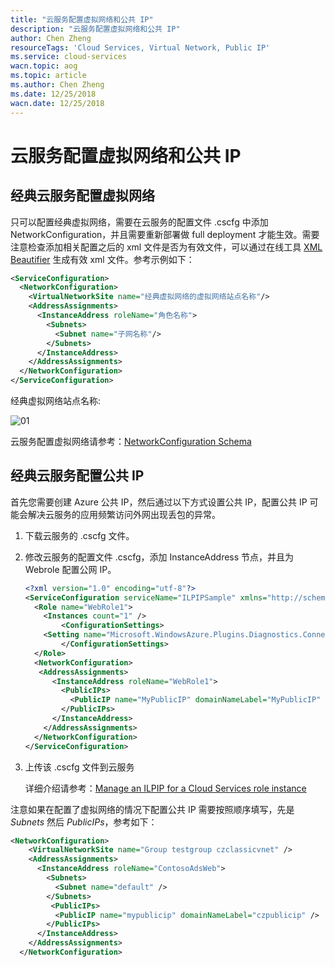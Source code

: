 ```yaml
---
title: "云服务配置虚拟网络和公共 IP"
description: "云服务配置虚拟网络和公共 IP"
author: Chen Zheng
resourceTags: 'Cloud Services, Virtual Network, Public IP'
ms.service: cloud-services
wacn.topic: aog
ms.topic: article
ms.author: Chen Zheng
ms.date: 12/25/2018
wacn.date: 12/25/2018
---
```


# 云服务配置虚拟网络和公共 IP

## 经典云服务配置虚拟网络

只可以配置经典虚拟网络，需要在云服务的配置文件 .cscfg 中添加 NetworkConfiguration，并且需要重新部署做 full deployment 才能生效。需要注意检查添加相关配置之后的 xml 文件是否为有效文件，可以通过在线工具 [XML Beautifier](http://xmlbeautifier.com/) 生成有效 xml 文件。参考示例如下：

```xml
<ServiceConfiguration>  
  <NetworkConfiguration>  
    <VirtualNetworkSite name="经典虚拟网络的虚拟网络站点名称"/>  
    <AddressAssignments>  
      <InstanceAddress roleName="角色名称">  
        <Subnets>  
          <Subnet name="子网名称"/>  
        </Subnets>  
      </InstanceAddress>
    </AddressAssignments>  
  </NetworkConfiguration>  
</ServiceConfiguration>
```

经典虚拟网络站点名称:

![01](media/aog-cloud-services-howto-deploy-vnet-and-public-ip/01.png "01")

云服务配置虚拟网络请参考：[NetworkConfiguration Schema](https://docs.microsoft.com/en-us/previous-versions/azure/reference/jj156091%28v%3dazure.100%29)

## 经典云服务配置公共 IP

首先您需要创建 Azure 公共 IP，然后通过以下方式设置公共 IP，配置公共 IP 可能会解决云服务的应用频繁访问外网出现丢包的异常。

1. 下载云服务的 .cscfg 文件。

2. 修改云服务的配置文件 .cscfg，添加 InstanceAddress 节点，并且为 Webrole 配置公网 IP。

    ```xml
    <?xml version="1.0" encoding="utf-8"?>
    <ServiceConfiguration serviceName="ILPIPSample" xmlns="http://schemas.microsoft.com/ServiceHosting/2008/10/ServiceConfiguration" osFamily="4" osVersion="*" schemaVersion="2014-01.2.3">
      <Role name="WebRole1">
        <Instances count="1" />
            <ConfigurationSettings>
        <Setting name="Microsoft.WindowsAzure.Plugins.Diagnostics.ConnectionString" value="UseDevelopmentStorage=true" />
            </ConfigurationSettings>
      </Role>
      <NetworkConfiguration>
       <AddressAssignments>
          <InstanceAddress roleName="WebRole1">
            <PublicIPs>
              <PublicIP name="MyPublicIP" domainNameLabel="MyPublicIP" />
            </PublicIPs>
          </InstanceAddress>
        </AddressAssignments>
      </NetworkConfiguration>
    </ServiceConfiguration>
    ```


3. 上传该 .cscfg 文件到云服务

    详细介绍请参考：[Manage an ILPIP for a Cloud Services role instance](https://docs.microsoft.com/en-us/azure/virtual-network/virtual-networks-instance-level-public-ip#manage-an-ilpip-for-a-cloud-services-role-instance)

注意如果在配置了虚拟网络的情况下配置公共 IP 需要按照顺序填写，先是 *Subnets* 然后 *PublicIPs*，参考如下：

```xml
<NetworkConfiguration>
    <VirtualNetworkSite name="Group testgroup czclassicvnet" />
    <AddressAssignments>
      <InstanceAddress roleName="ContosoAdsWeb">
        <Subnets>
          <Subnet name="default" />
        </Subnets>
         <PublicIPs>
          <PublicIP name="mypublicip" domainNameLabel="czpublicip" />
        </PublicIPs>
      </InstanceAddress>
    </AddressAssignments>
  </NetworkConfiguration>
```

